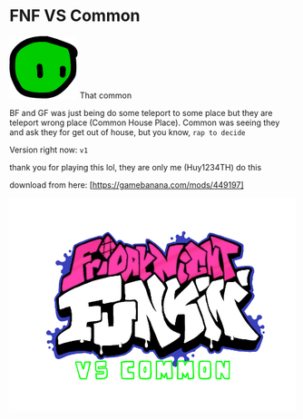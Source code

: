 # FNF VS Common
![](./art/icon-common.png)
That common

BF and GF was just being do some teleport to some place but they are teleport wrong place (Common House Place). Common was seeing they and ask they for get out of house, but you know, `rap to decide`

Version right now: `v1`

thank you for playing this lol, they are only me (Huy1234TH) do this

download from here: [https://gamebanana.com/mods/449197]

![](./art/logo.png)
